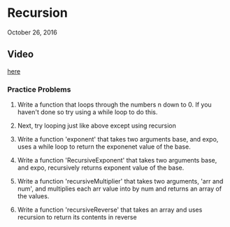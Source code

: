 # Recursion
October 26, 2016

## Video
 [here](https://vimeo.com/188883378)

### Practice Problems
 1. Write a function that loops through the numbers n down to 0. If you haven't done so try using a while loop to do this.

 2. Next, try looping just like above except using recursion

 3. Write a function 'exponent' that takes two arguments base, and expo, uses a while loop to return the exponenet value of the base.

 4. Write a function 'RecursiveExponent' that takes two arguments base, and expo, recursively returns exponent value of the base.

 5. Write a function 'recursiveMultiplier' that takes two arguments, 'arr and num', and multiplies each arr value into by num and returns an array of the values.

 6. Write a function 'recursiveReverse' that takes an array and uses recursion to return its contents in reverse
